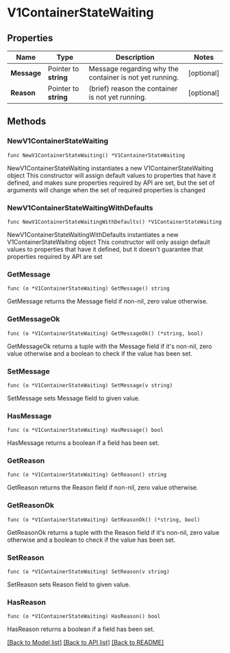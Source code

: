 # V1ContainerStateWaiting

## Properties

Name | Type | Description | Notes
------------ | ------------- | ------------- | -------------
**Message** | Pointer to **string** | Message regarding why the container is not yet running. | [optional] 
**Reason** | Pointer to **string** | (brief) reason the container is not yet running. | [optional] 

## Methods

### NewV1ContainerStateWaiting

`func NewV1ContainerStateWaiting() *V1ContainerStateWaiting`

NewV1ContainerStateWaiting instantiates a new V1ContainerStateWaiting object
This constructor will assign default values to properties that have it defined,
and makes sure properties required by API are set, but the set of arguments
will change when the set of required properties is changed

### NewV1ContainerStateWaitingWithDefaults

`func NewV1ContainerStateWaitingWithDefaults() *V1ContainerStateWaiting`

NewV1ContainerStateWaitingWithDefaults instantiates a new V1ContainerStateWaiting object
This constructor will only assign default values to properties that have it defined,
but it doesn't guarantee that properties required by API are set

### GetMessage

`func (o *V1ContainerStateWaiting) GetMessage() string`

GetMessage returns the Message field if non-nil, zero value otherwise.

### GetMessageOk

`func (o *V1ContainerStateWaiting) GetMessageOk() (*string, bool)`

GetMessageOk returns a tuple with the Message field if it's non-nil, zero value otherwise
and a boolean to check if the value has been set.

### SetMessage

`func (o *V1ContainerStateWaiting) SetMessage(v string)`

SetMessage sets Message field to given value.

### HasMessage

`func (o *V1ContainerStateWaiting) HasMessage() bool`

HasMessage returns a boolean if a field has been set.

### GetReason

`func (o *V1ContainerStateWaiting) GetReason() string`

GetReason returns the Reason field if non-nil, zero value otherwise.

### GetReasonOk

`func (o *V1ContainerStateWaiting) GetReasonOk() (*string, bool)`

GetReasonOk returns a tuple with the Reason field if it's non-nil, zero value otherwise
and a boolean to check if the value has been set.

### SetReason

`func (o *V1ContainerStateWaiting) SetReason(v string)`

SetReason sets Reason field to given value.

### HasReason

`func (o *V1ContainerStateWaiting) HasReason() bool`

HasReason returns a boolean if a field has been set.


[[Back to Model list]](../README.md#documentation-for-models) [[Back to API list]](../README.md#documentation-for-api-endpoints) [[Back to README]](../README.md)


